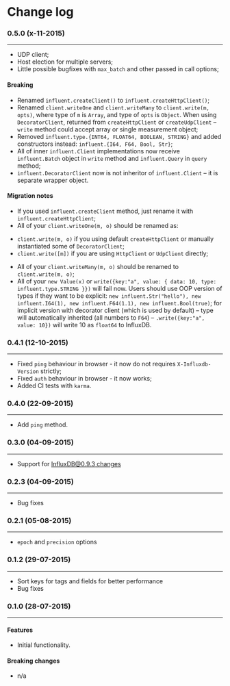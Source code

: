Change log
==========

### 0.5.0 (x-11-2015)
______________________

+ UDP client;
+ Host election for multiple servers;
+ Little possible bugfixes with `max_batch` and other passed in call options;

#### Breaking

+ Renamed `influent.createClient()` to `influent.createHttpClient()`;
+ Renamed `client.writeOne` and `client.writeMany` to `client.write(m, opts)`, where type of `m` is `Array`, and type of `opts` is `Object`. When using `DecoratorClient`, returned from `createHttpClient` or `createUdpClient` – `write` method could accept array or single measurement object;
+ Removed `influent.type.{INT64, FLOAT64, BOOLEAN, STRING}` and added constructors instead: `influent.{I64, F64, Bool, Str}`;
+ All of inner `influent.Client` implementations now receive `influent.Batch` object in `write` method and `influent.Query` in `query` method;
+ `influent.DecoratorClient` now is not inheritor of `influent.Client` – it is separate wrapper object.

#### Migration notes
+ If you used `influent.createClient` method, just rename it with `influent.createHttpClient`;
+ All of your `client.writeOne(m, o)` should be renamed as:
 - `client.write(m, o)` if you using default `createHttpClient` or manually instantiated some of `DecoratorClient`;
 - `client.write([m])` if you are using `HttpClient` or `UdpClient` directly;
+ All of your `client.writeMany(m, o)` should be renamed to `client.write(m, o)`;
+ All of your `new Value(x)` or `write({key:"a", value: { data: 10, type: influent.type.STRING }})` will fail now. Users should use OOP version of types if they want to be explicit: `new influent.Str("hello"), new influent.I64(1), new influent.F64(1.1), new influent.Bool(true)`; for implicit version with decorator client (which is used by default) – type will automatically inherited (all numbers to `F64`) – `.write({key:"a", value: 10})` will write 10 as `float64` to InfluxDB.

### 0.4.1 (12-10-2015)
______________________

+ Fixed `ping` behaviour in browser - it now do not requires `X-Influxdb-Version` strictly;
+ Fixed `auth` behaviour in browser - it now works;
+ Added CI tests with `karma`.

### 0.4.0 (22-09-2015)
______________________

+ Add `ping` method.

### 0.3.0 (04-09-2015)
______________________

+ Support for [InfluxDB@0.9.3 changes](https://github.com/gobwas/influent/pull/1#issue-104757844)

### 0.2.3 (04-09-2015)
______________________

+ Bug fixes

### 0.2.1 (05-08-2015)
______________________

+ `epoch` and `precision` options

### 0.1.2 (29-07-2015)
______________________

+ Sort keys for tags and fields for better performance
+ Bug fixes

### 0.1.0 (28-07-2015)
______________________

#### Features

+ Initial functionality.

#### Breaking changes

+ n/a